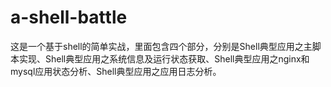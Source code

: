 # a-shell-battle
这是一个基于shell的简单实战，里面包含四个部分，分别是Shell典型应用之主脚本实现、Shell典型应用之系统信息及运行状态获取、Shell典型应用之nginx和mysql应用状态分析、Shell典型应用之应用日志分析。
